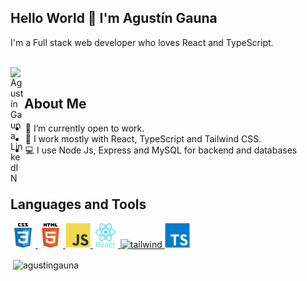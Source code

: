 ## Hello World 👋 I'm Agustín Gauna
I'm a Full stack web developer who loves React and TypeScript. 

<br/>

<a href="https://www.linkedin.com/in/agustingauna97/">
<img align="left" alt="Agustín Gauna LinkedIN" width="22px" src="https://icongr.am/fontawesome/linkedin.svg?size=128&color=70c8ff" />
</a>

<br />

## About Me

- 🔧 I’m currently open to work.
- 🧪 I work mostly with React, TypeScript and Tailwind CSS.
- 💻 I use Node Js, Express and MySQL for backend and databases

<br />

## Languages and Tools
<p align="left">  <a href="https://www.w3schools.com/css/" target="_blank" rel="noreferrer"> <img src="https://raw.githubusercontent.com/devicons/devicon/master/icons/css3/css3-original-wordmark.svg" alt="css3" width="40" height="40"/> </a> <a href="https://www.w3.org/html/" target="_blank" rel="noreferrer"> <img src="https://raw.githubusercontent.com/devicons/devicon/master/icons/html5/html5-original-wordmark.svg" alt="html5" width="40" height="40"/> </a> <a href="https://developer.mozilla.org/en-US/docs/Web/JavaScript" target="_blank" rel="noreferrer"> <img src="https://raw.githubusercontent.com/devicons/devicon/master/icons/javascript/javascript-original.svg" alt="javascript" width="40" height="40"/> </a> <a href="https://reactjs.org/" target="_blank" rel="noreferrer"> <img src="https://raw.githubusercontent.com/devicons/devicon/master/icons/react/react-original-wordmark.svg" alt="react" width="40" height="40"/> </a> <a href="https://tailwindcss.com/" target="_blank" rel="noreferrer"> <img src="https://www.vectorlogo.zone/logos/tailwindcss/tailwindcss-icon.svg" alt="tailwind" width="40" height="40"/> </a> <a href="https://www.typescriptlang.org/" target="_blank" rel="noreferrer"> <img src="https://raw.githubusercontent.com/devicons/devicon/master/icons/typescript/typescript-original.svg" alt="typescript" width="40" height="40"/> </a> </p>




<p>&nbsp;<img align="center" src="https://github-readme-stats.vercel.app/api?username=agustingauna&show_icons=true&locale=en" alt="agustingauna" /></p>
